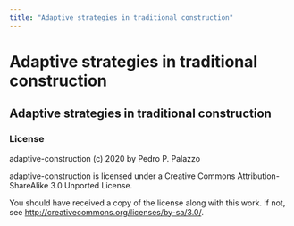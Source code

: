```yaml
---
title: "Adaptive strategies in traditional construction"
---
```


# Adaptive strategies in traditional construction

<h2 id="adaptive-strategies-in-traditional-construction">Adaptive strategies in traditional construction</h2>
<h3 id="license">License</h3>
<p>adaptive-construction (c) 2020 by Pedro P. Palazzo</p>
<p>adaptive-construction is licensed under a Creative Commons Attribution-ShareAlike 3.0 Unported License.</p>
<p>You should have received a copy of the license along with this work. If not, see <a href="http://creativecommons.org/licenses/by-sa/3.0/" class="uri">http://creativecommons.org/licenses/by-sa/3.0/</a>.</p>
